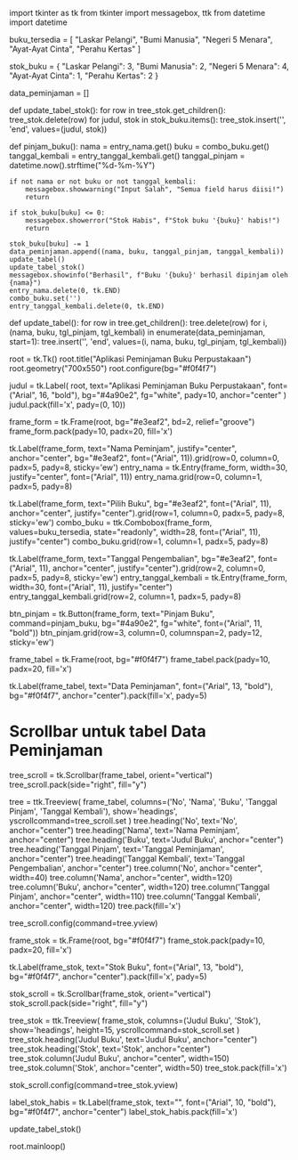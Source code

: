 import tkinter as tk
from tkinter import messagebox, ttk
from datetime import datetime

buku_tersedia = [
    "Laskar Pelangi",
    "Bumi Manusia",
    "Negeri 5 Menara",
    "Ayat-Ayat Cinta",
    "Perahu Kertas"
]

stok_buku = {
    "Laskar Pelangi": 3,
    "Bumi Manusia": 2,
    "Negeri 5 Menara": 4,
    "Ayat-Ayat Cinta": 1,
    "Perahu Kertas": 2
}

data_peminjaman = []

def update_tabel_stok():
    for row in tree_stok.get_children():
        tree_stok.delete(row)
    for judul, stok in stok_buku.items():
        tree_stok.insert('', 'end', values=(judul, stok))

def pinjam_buku():
    nama = entry_nama.get()
    buku = combo_buku.get()
    tanggal_kembali = entry_tanggal_kembali.get()
    tanggal_pinjam = datetime.now().strftime("%d-%m-%Y")

    if not nama or not buku or not tanggal_kembali:
        messagebox.showwarning("Input Salah", "Semua field harus diisi!")
        return

    if stok_buku[buku] <= 0:
        messagebox.showerror("Stok Habis", f"Stok buku '{buku}' habis!")
        return

    stok_buku[buku] -= 1
    data_peminjaman.append((nama, buku, tanggal_pinjam, tanggal_kembali))
    update_tabel()
    update_tabel_stok()
    messagebox.showinfo("Berhasil", f"Buku '{buku}' berhasil dipinjam oleh {nama}")
    entry_nama.delete(0, tk.END)
    combo_buku.set('')
    entry_tanggal_kembali.delete(0, tk.END)

def update_tabel():
    for row in tree.get_children():
        tree.delete(row)
    for i, (nama, buku, tgl_pinjam, tgl_kembali) in enumerate(data_peminjaman, start=1):
        tree.insert('', 'end', values=(i, nama, buku, tgl_pinjam, tgl_kembali))

root = tk.Tk()
root.title("Aplikasi Peminjaman Buku Perpustakaan")
root.geometry("700x550")
root.configure(bg="#f0f4f7")  

judul = tk.Label(
    root,
    text="Aplikasi Peminjaman Buku Perpustakaan",
    font=("Arial", 16, "bold"),
    bg="#4a90e2",
    fg="white",
    pady=10,
    anchor="center" 
)
judul.pack(fill='x', pady=(0, 10))

frame_form = tk.Frame(root, bg="#e3eaf2", bd=2, relief="groove")
frame_form.pack(pady=10, padx=20, fill='x')

tk.Label(frame_form, text="Nama Peminjam", justify="center", anchor="center", bg="#e3eaf2", font=("Arial", 11)).grid(row=0, column=0, padx=5, pady=8, sticky='ew')
entry_nama = tk.Entry(frame_form, width=30, justify="center", font=("Arial", 11))
entry_nama.grid(row=0, column=1, padx=5, pady=8)

tk.Label(frame_form, text="Pilih Buku", bg="#e3eaf2", font=("Arial", 11), anchor="center", justify="center").grid(row=1, column=0, padx=5, pady=8, sticky='ew')
combo_buku = ttk.Combobox(frame_form, values=buku_tersedia, state="readonly", width=28, font=("Arial", 11), justify="center")
combo_buku.grid(row=1, column=1, padx=5, pady=8)

tk.Label(frame_form, text="Tanggal Pengembalian", bg="#e3eaf2", font=("Arial", 11), anchor="center", justify="center").grid(row=2, column=0, padx=5, pady=8, sticky='ew')
entry_tanggal_kembali = tk.Entry(frame_form, width=30, font=("Arial", 11), justify="center")
entry_tanggal_kembali.grid(row=2, column=1, padx=5, pady=8)

btn_pinjam = tk.Button(frame_form, text="Pinjam Buku", command=pinjam_buku, bg="#4a90e2", fg="white", font=("Arial", 11, "bold"))
btn_pinjam.grid(row=3, column=0, columnspan=2, pady=12, sticky='ew')

frame_tabel = tk.Frame(root, bg="#f0f4f7")
frame_tabel.pack(pady=10, padx=20, fill='x')

tk.Label(frame_tabel, text="Data Peminjaman", font=("Arial", 13, "bold"), bg="#f0f4f7", anchor="center").pack(fill='x', pady=5)

# Scrollbar untuk tabel Data Peminjaman
tree_scroll = tk.Scrollbar(frame_tabel, orient="vertical")
tree_scroll.pack(side="right", fill="y")

tree = ttk.Treeview(
    frame_tabel,
    columns=('No', 'Nama', 'Buku', 'Tanggal Pinjam', 'Tanggal Kembali'),
    show='headings',
    yscrollcommand=tree_scroll.set
)
tree.heading('No', text='No', anchor="center")
tree.heading('Nama', text='Nama Peminjam', anchor="center")
tree.heading('Buku', text='Judul Buku', anchor="center")
tree.heading('Tanggal Pinjam', text='Tanggal Peminjaman', anchor="center")
tree.heading('Tanggal Kembali', text='Tanggal Pengembalian', anchor="center")
tree.column('No', anchor="center", width=40)
tree.column('Nama', anchor="center", width=120)
tree.column('Buku', anchor="center", width=120)
tree.column('Tanggal Pinjam', anchor="center", width=110)
tree.column('Tanggal Kembali', anchor="center", width=120)
tree.pack(fill='x')

tree_scroll.config(command=tree.yview)

frame_stok = tk.Frame(root, bg="#f0f4f7")
frame_stok.pack(pady=10, padx=20, fill='x')

tk.Label(frame_stok, text="Stok Buku", font=("Arial", 13, "bold"), bg="#f0f4f7", anchor="center").pack(fill='x', pady=5)

stok_scroll = tk.Scrollbar(frame_stok, orient="vertical")
stok_scroll.pack(side="right", fill="y")

tree_stok = ttk.Treeview(
    frame_stok,
    columns=('Judul Buku', 'Stok'),
    show='headings',
    height=15,
    yscrollcommand=stok_scroll.set
)
tree_stok.heading('Judul Buku', text='Judul Buku', anchor="center")
tree_stok.heading('Stok', text='Stok', anchor="center")
tree_stok.column('Judul Buku', anchor="center", width=150)
tree_stok.column('Stok', anchor="center", width=50)
tree_stok.pack(fill='x')

stok_scroll.config(command=tree_stok.yview)

label_stok_habis = tk.Label(frame_stok, text="", font=("Arial", 10, "bold"), bg="#f0f4f7", anchor="center")
label_stok_habis.pack(fill='x')

update_tabel_stok()

root.mainloop()
